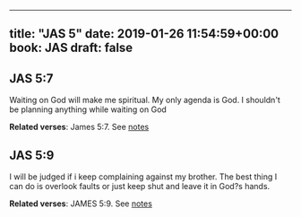 
---
title: "JAS 5"
date: 2019-01-26 11:54:59+00:00
book: JAS
draft: false
---

## JAS 5:7

Waiting on God will make me spiritual. My only agenda is God. I shouldn't be planning anything while waiting on God

**Related verses**: James 5:7. See [notes](https://my.bible.com/notes/3085733273851912757)


## JAS 5:9

I will be judged if i keep complaining against my brother. The best thing I can do is overlook faults or just keep shut and leave it in God?s hands.

**Related verses**: JAMES 5:9. See [notes](https://my.bible.com/notes/3075634600983912601)

